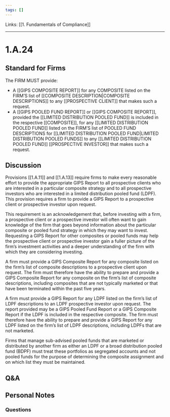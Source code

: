 ```yaml
---
tags: []
---
```

Links: [[1. Fundamentals of Compliance]]
___
# 1.A.24
## Standard for Firms
The FIRM MUST provide:
- A [[GIPS COMPOSITE REPORT]] for any COMPOSITE listed on the FIRM’S list of [[COMPOSITE DESCRIPTION|COMPOSITE DESCRIPTIONS]] to any [[PROSPECTIVE CLIENT]] that makes such a request.
- A [[GIPS POOLED FUND REPORT]] or [[GIPS COMPOSITE REPORT]], provided the [[LIMITED DISTRIBUTION POOLED FUND]] is included in the respective [[COMPOSITE]], for any [[LIMITED DISTRIBUTION POOLED FUND]] listed on the FIRM’S list of POOLED FUND DESCRIPTIONS for [[LIMITED DISTRIBUTION POOLED FUND|LIMITED DISTRIBUTION POOLED FUNDS]] to any [[LIMITED DISTRIBUTION POOLED FUND]] [[PROSPECTIVE INVESTOR]] that makes such a request.
## Discussion
Provisions [[1.A.11]] and [[1.A.13]] require firms to make every reasonable effort to provide the appropriate GIPS Report to all prospective clients who are interested in a particular composite strategy and to all prospective investors who are interested in a limited distribution pooled fund (LDPF). This provision requires a firm to provide a GIPS Report to a prospective client or prospective investor upon request.

This requirement is an acknowledgement that, before investing with a firm, a prospective client or a prospective investor will often want to gain knowledge of the firm that goes beyond information about the particular composite or pooled fund strategy in which they may want to invest. Requesting a GIPS Report for other composites or pooled funds may help the prospective client or prospective investor gain a fuller picture of the firm’s investment activities and a deeper understanding of the firm with which they are considering investing.

A firm must provide a GIPS Composite Report for any composite listed on the firm’s list of composite descriptions to a prospective client upon request. The firm must therefore have the ability to prepare and provide a GIPS Composite Report for any composite on the firm’s list of composite descriptions, including composites that are not typically marketed or that have been terminated within the past five years.

A firm must provide a GIPS Report for any LDPF listed on the firm’s list of LDPF descriptions to an LDPF prospective investor upon request. The report provided may be a GIPS Pooled Fund Report or a GIPS Composite Report if the LDPF is included in the respective composite. The firm must therefore have the ability to prepare and provide a GIPS Report for any LDPF listed on the firm’s list of LDPF descriptions, including LDPFs that are not marketed.

Firms that manage sub-advised pooled funds that are marketed or distributed by another firm as either an LDPF or a broad distribution pooled fund (BDPF) must treat these portfolios as segregated accounts and not pooled funds for the purpose of determining the composite assignment and on which list they must be maintained.
## Q&A

## Personal Notes

### Questions